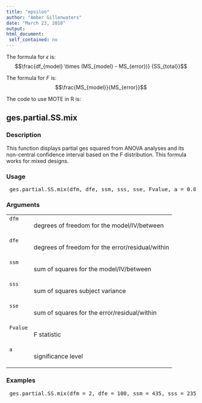 ```yaml
---
title: "epsilon"
author: "Amber Gillenwaters"
date: "March 23, 2018"
output: 
html_document:
 self_contained: no
---
```


The formula for $\epsilon$ is: $$\frac{df_{model} \times (MS_{model} - MS_{error})} {SS_{total}}$$

The formula for *F* is: $$\frac{MS_{model}}{MS_{error}}$$

The code to use MOTE in R is: 
 

 
<h2>ges.partial.SS.mix</h2>  <h3>Description</h3>  <p>This function displays partial ges squared from ANOVA analyses and its non-central confidence interval based on the F distribution. This formula works for mixed designs. </p>   <h3>Usage</h3>  <pre> ges.partial.SS.mix(dfm, dfe, ssm, sss, sse, Fvalue, a = 0.05) </pre>   <h3>Arguments</h3>  <table summary="R argblock"> <tr valign="top"><td><code>dfm</code></td> <td> <p>degrees of freedom for the model/IV/between</p> </td></tr> <tr valign="top"><td><code>dfe</code></td> <td> <p>degrees of freedom for the error/residual/within</p> </td></tr> <tr valign="top"><td><code>ssm</code></td> <td> <p>sum of squares for the model/IV/between</p> </td></tr> <tr valign="top"><td><code>sss</code></td> <td> <p>sum of squares subject variance</p> </td></tr> <tr valign="top"><td><code>sse</code></td> <td> <p>sum of squares for the error/residual/within</p> </td></tr> <tr valign="top"><td><code>Fvalue</code></td> <td> <p>F statistic</p> </td></tr> <tr valign="top"><td><code>a</code></td> <td> <p>significance level</p> </td></tr> </table>   <h3>Examples</h3>  <pre> ges.partial.SS.mix(dfm = 2, dfe = 100, ssm = 435, sss = 235, sse = 659, Fvalue = 5.46, a = .05) </pre>   </body></html> 
